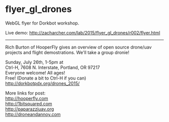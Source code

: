 # flyer_gl_drones
WebGL flyer for Dorkbot workshop.

Live demo: http://zacharcher.com/lab/2015/flyer_gl_drones/r002/flyer.html

---

Rich Burton of HooperFly gives an overview of open source drone/uav projects and flight demostrations. We'll take a group dronie!

Sunday, July 26th, 1-5pm at<br/>
Ctrl-H, 7608 N. Interstate, Portland, OR 97217<br/>
Everyone welcome! All ages!<br/>
Free! (Donate a bit to Ctrl-H if you can)<br/>
http://dorkbotpdx.org/drones_2015/<br/>

More links for post:<br/>
http://hooperfly.com<br/>
http://1bitsquared.com<br/>
http://paparazziuav.org<br/>
http://droneandannoy.com<br/>
